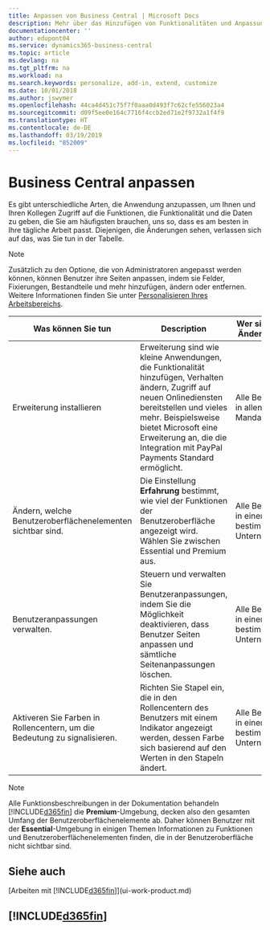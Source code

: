 ```yaml
---
title: Anpassen von Business Central | Microsoft Docs
description: Mehr über das Hinzufügen von Funktionalitäten und Anpassungen in Business Central erfahren.
documentationcenter: ''
author: edupont04
ms.service: dynamics365-business-central
ms.topic: article
ms.devlang: na
ms.tgt_pltfrm: na
ms.workload: na
ms.search.keywords: personalize, add-in, extend, customize
ms.date: 10/01/2018
ms.author: jswymer
ms.openlocfilehash: 44ca4d451c75f7f0aaa0d493f7c62cfe556023a4
ms.sourcegitcommit: d09f5ee0e164c7716f4ccb2ed71e2f9732a1f4f9
ms.translationtype: HT
ms.contentlocale: de-DE
ms.lasthandoff: 03/19/2019
ms.locfileid: "852009"
---
```

# <a name="customizing-business-central"></a>Business Central anpassen
Es gibt unterschiedliche Arten, die Anwendung anzupassen, um Ihnen und Ihren Kollegen Zugriff auf die Funktionen, die Funktionalität und die Daten zu geben, die Sie am häufigsten brauchen, uns so, dass es am besten in Ihre tägliche Arbeit passt. Diejenigen, die Änderungen sehen, verlassen sich auf das, was Sie tun in der Tabelle.

> [!NOTE]
> Zusätzlich zu den Optione, die von Administratoren angepasst werden können, können Benutzer ihre Seiten anpassen, indem sie Felder, Fixierungen, Bestandteile und mehr hinzufügen, ändern oder entfernen. Weitere Informationen finden Sie unter [Personalisieren Ihres Arbeitsbereichs](ui-personalization-user.md).

| Was können Sie tun    |  Description  |  Wer sieht die Änderungen  |  Weitere Informationen  |
|-----|---------------|---------|-------|
|Erweiterung installieren|Erweiterung sind wie kleine Anwendungen, die Funktionalität hinzufügen, Verhalten ändern, Zugriff auf neuen Onlinediensten bereitstellen und vieles mehr. Beispielsweise bietet Microsoft eine Erweiterung an, die die Integration mit PayPal Payments Standard ermöglicht.|Alle Benutzer in allen Mandanten.|[Erweiterungen nutzen anpassen](ui-extensions.md)|
|Ändern, welche Benutzeroberflächenelementen sichtbar sind.|Die Einstellung **Erfahrung** bestimmt, wie viel der Funktionen der Benutzeroberfläche angezeigt wird. Wählen Sie zwischen Essential und Premium aus.|Alle Benutzer in einem bestimmten Unternehmen.|[Sie können auswählen, welche Funktionen angezeigt werden](ui-experiences.md)|
|Benutzeranpassungen verwalten.|Steuern und verwalten Sie Benutzeranpassungen, indem Sie die Möglichkeit deaktivieren, dass Benutzer Seiten anpassen und sämtliche Seitenanpassungen löschen.|Alle Benutzer in einem bestimmten Unternehmen.|[Personalisierung als Administrator verwalten](ui-personalization-manage.md)|
|Aktiveren Sie Farben in Rollencentern, um die Bedeutung zu signalisieren.|Richten Sie Stapel ein, die in den Rollencentern des Benutzers mit einem Indikator angezeigt werden, dessen Farbe sich basierend auf den Werten in den Stapeln ändert.|Alle Benutzer in einem bestimmten Unternehmen.|[Einrichten eines farbigen Indikators auf Stapeln des Rollencenters](admin-how-set-up-colored-indicator-on-cues.md)|

> [!NOTE]
> Alle Funktionsbeschreibungen in der Dokumentation behandeln [!INCLUDE[d365fin](includes/d365fin_md.md)] die **Premium**-Umgebung, decken also den gesamten Umfang der Benutzeroberflächenelemente ab. Daher können Benutzer mit der **Essential**-Umgebung in einigen Themen Informationen zu Funktionen und Benutzeroberflächenelementen finden, die in der Benutzeroberfläche nicht sichtbar sind.

## <a name="see-also"></a>Siehe auch
[Arbeiten mit [!INCLUDE[d365fin](includes/d365fin_md.md)]](ui-work-product.md)  

## [!INCLUDE[d365fin](includes/free_trial_md.md)]  
